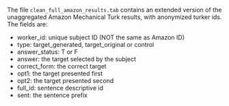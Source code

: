 The file `clean_full_amazon_results.tab` contains an extended version of the unaggregated Amazon Mechanical Turk results, with anonymized turker ids. The fields are:

- worker_id: unique subject ID (NOT the same as Amazon ID)
- type: target_generated, target_original or control
- answer_status: T or F
- answer: the target selected by the subject
- correct_form: the correct target
- opt1: the target presented first
- opt2: the target presented second
- full_id: sentence descriptive id
- sent: the sentence prefix

